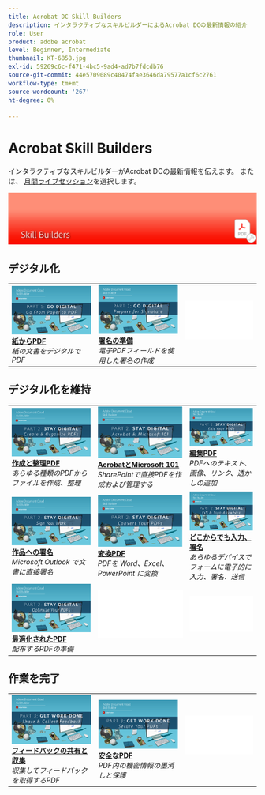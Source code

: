 ```yaml
---
title: Acrobat DC Skill Builders
description: インタラクティブなスキルビルダーによるAcrobat DCの最新情報の紹介
role: User
product: adobe acrobat
level: Beginner, Intermediate
thumbnail: KT-6858.jpg
exl-id: 59269c6c-f471-4bc5-9ad4-ad7b7fdcdb76
source-git-commit: 44e5709089c40474fae3646da79577a1cf6c2761
workflow-type: tm+mt
source-wordcount: '267'
ht-degree: 0%

---
```


# Acrobat Skill Builders

インタラクティブなスキルビルダーがAcrobat DCの最新情報を伝えます。 または、 [月間ライブセッション](skill-builder-webinars.md)を選択します。

![Acrobat Skill Builder の画像](../assets/Hero-SkillBuilders.png)

## デジタル化

<table style="table-layout:fixed">
<tr>
  <td>
    <a href="https://doccloud.adobeconnect.com/paperpdf/" target="_blank">
      <img alt="紙からPDF" src="../assets/sb_papertopdf.png" />
    </a>
    <div>
    <a href="https://doccloud.adobeconnect.com/paperpdf/" target="_blank"><strong>紙からPDF</strong></a>
    </div>
    <em>紙の文書をデジタルでPDF</em>
    <br>
  </td>
  <td>
    <a href="https://doccloud.adobeconnect.com/skillbuilder-sigforms/" target="_blank">
      <img alt="紙からPDF" src="../assets/sb_prepareforsignature.png" />
    </a>
    <div>
    <a href="https://doccloud.adobeconnect.com/skillbuilder-sigforms/" target="_blank"><strong>署名の準備</strong></a>
    </div>
    <em>電子PDFフィールドを使用した署名の作成</em>
    <br>
  </td>
  <td>
    <img alt="スペーサー" src="../assets/Whitespacer.png" />
    <div>
    <br>
  </td>
</tr>
</table>

## デジタル化を維持

<table style="table-layout:fixed">
<tr>
 <td>
    <a href="https://doccloud.adobeconnect.com/createpdfs/" target="_blank">
      <img alt="作成と整理PDF" src="../assets/sb_create.png" />
    </a>
    <div>
    <a href="https://doccloud.adobeconnect.com/createpdfs/" target="_blank"><strong>作成と整理PDF</strong></a>
    </div>
    <em>あらゆる種類のPDFからファイルを作成、整理</em>
    <br>
  </td>
  <td>
    <a href="https://doccloud.adobeconnect.com/micro/" target="_blank">
      <img alt="AcrobatとMicrosoft 101" src="../assets/sb_microsoft.png" />
    </a>
    <div>
    <a href="https://doccloud.adobeconnect.com/micro/" target="_blank"><strong>AcrobatとMicrosoft 101</strong></a>
    </div>
    <em>SharePointで直接PDFを作成および管理する</em>
    <br>
  </td>
  <td>
    <a href="https://doccloud.adobeconnect.com/editpdf/" target="_blank">
      <img alt="編集PDF" src="../assets/sb_edit.png" />
    </a>
    <div>
    <a href="https://doccloud.adobeconnect.com/editpdf/" target="_blank"><strong>編集PDF</strong></a>
    </div>
    <em>PDFへのテキスト、画像、リンク、透かしの追加</em>
    <br>
  </td>
</tr>
<tr>
  <td>
    <a href="https://doccloud.adobeconnect.com/sign/" target="_blank">
      <img alt="作品への署名" src="../assets/sb_signed.png" />
    </a>
    <div>
    <a href="https://doccloud.adobeconnect.com/sign/" target="_blank"><strong>作品への署名</strong></a>
    </div>
    <em>Microsoft Outlook で文書に直接署名</em>
    <br>
  </td>
  <td>
    <a href="https://doccloud.adobeconnect.com/convertpdfs/" target="_blank">
      <img alt="変換PDF" src="../assets/sb_convert.png" />
    </a>
    <div>
    <a href="https://doccloud.adobeconnect.com/convertpdfs/" target="_blank"><strong>変換PDF</strong></a>
    </div>
    <em>PDFを Word、Excel、PowerPoint に変換</em>
    <br>
  </td>
  <td>
    <a href="https://doccloud.adobeconnect.com/fillsign/" target="_blank">
      <img alt="どこからでも入力、署名" src="../assets/sb_fill.png" />
    </a>
    <div>
    <a href="https://doccloud.adobeconnect.com/fillsign/" target="_blank"><strong>どこからでも入力、署名</strong></a>
    </div>
    <em>あらゆるデバイスでフォームに電子的に入力、署名、送信</em>
    <br>
  </td>
</tr>
<tr>
  <td>
    <a href="https://doccloud.adobeconnect.com/optimizepdfs/" target="_blank">
      <img alt="最適化されたPDF" src="../assets/sb_optimize.png" />
    </a>
    <div>
    <a href="https://doccloud.adobeconnect.com/optimizepdfs/" target="_blank"><strong>最適化されたPDF</strong></a>
    </div>
    <em>配布するPDFの準備</em>
    <br>
  </td>
  <td>
   <img alt="スペーサー" src="../assets/Whitespacer.png" />
    <div>
    <br>
  </td>
  <td>
   <img alt="スペーサー" src="../assets/Whitespacer.png" />
    <div>
    <br>
  </td>
</tr>
</table>

## 作業を完了

<table style="table-layout:fixed">
<tr>
  <td>
    <a href="https://doccloud.adobeconnect.com/skillbuilder-share/" target="_blank">
      <img alt="フィードバックの共有と収集" src="../assets/sb_feedback.png" />
    </a>
    <div>
    <a href="https://doccloud.adobeconnect.com/skillbuilder-share/" target="_blank"><strong>フィードバックの共有と収集</strong></a>
    </div>
    <em>収集してフィードバックを取得するPDF</em>
    <br>
  </td>
  <td>
    <a href="https://doccloud.adobeconnect.com/securepdfs/" target="_blank">
      <img alt="安全なPDF" src="../assets/sb_secure.png" />
    </a>
    <div>
    <a href="https://doccloud.adobeconnect.com/securepdfs/" target="_blank"><strong>安全なPDF</strong></a>
    </div>
    <em>PDF内の機密情報の墨消しと保護</em>
    <br>
  </td>
  <td>
   <img alt="スペーサー" src="../assets/Whitespacer.png" />
    <div>
    <br>
  </td>
</tr>
</table>
